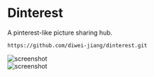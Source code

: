 Dinterest
======

A pinterest-like picture sharing hub.  

`https://github.com/diwei-jiang/dinterest.git`  

![screenshot](https://s3.amazonaws.com/dinterest.img/Screen+Shot.png)  
![screenshot](https://s3.amazonaws.com/dinterest.img/Screen+Shot+1.png)